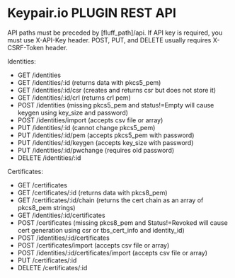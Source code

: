 Keypair.io PLUGIN REST API
==========================

API paths must be preceded by [fluff_path]/api.
If API key is required, you must use X-API-Key header.
POST, PUT, and DELETE usually requires X-CSRF-Token header.

Identities:
- GET    /identities
- GET    /identities/:id      (returns data with pkcs5_pem)
- GET    /identities/:id/csr  (creates and returns csr but does not store it)
- GET    /identities/:id/crl  (returns crl pem)
- POST   /identities          (missing pkcs5_pem and status!=Empty will cause keygen using key_size and password)
- POST   /identities/import   (accepts csv file or array)
- PUT    /identities/:id      (cannot change pkcs5_pem)
- PUT    /identities/:id/pem       (accepts pkcs5_pem with password)
- PUT    /identities/:id/keygen    (accepts key_size with password)
- PUT    /identities/:id/pwchange  (requires old password)
- DELETE /identities/:id

Certificates:
- GET    /certificates
- GET    /certificates/:id        (returns data with pkcs8_pem)
- GET    /certificates/:id/chain  (returns the cert chain as an array of pkcs8_pem strings)
- GET    /identities/:id/certificates
- POST   /certificates            (missing pkcs8_pem and Status!=Revoked will cause cert generation using csr or tbs_cert_info and identity_id)
- POST   /identities/:id/certificates
- POST   /certificates/import                 (accepts csv file or array) 
- POST   /identities/:id/certificates/import  (accepts csv file or array)
- PUT    /certificates/:id
- DELETE /certificates/:id
